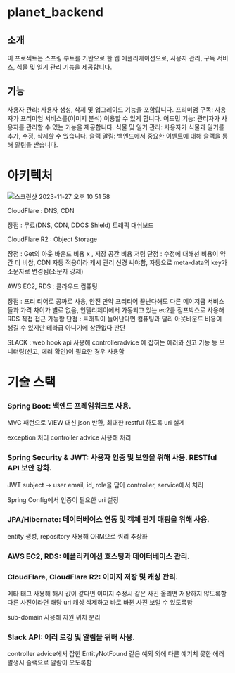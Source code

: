 # planet_backend


## 소개

이 프로젝트는 스프링 부트를 기반으로 한 웹 애플리케이션으로, 사용자 관리, 구독 서비스, 식물 및 일기 관리 기능을 제공합니다. 

## 기능

사용자 관리: 사용자 생성, 삭제 및 업그레이드 기능을 포함합니다.
프리미엄 구독: 사용자가 프리미엄 서비스를(이미지 분석) 이용할 수 있게 합니다.
어드민 기능: 관리자가 사용자를 관리할 수 있는 기능을 제공합니다.
식물 및 일기 관리: 사용자가 식물과 일기를 추가, 수정, 삭제할 수 있습니다.
슬랙 알림: 백엔드에서 중요한 이벤트에 대해 슬랙을 통해 알림을 받습니다.


# 아키텍처


![스크린샷 2023-11-27 오후 10 51 58](https://github.com/wjdghks963/planet_backend/assets/74060017/86bfbbf9-99c6-4fc0-adf0-f8bb7121e6ae)



CloudFlare : DNS, CDN 

장점 : 무료(DNS, CDN, DDOS Shield) 트래픽 대쉬보드


CloudFlare R2 : Object Storage

장점 : Get의 아웃 바운드 비용 x , 저장 공간 비용 저렴
단점 : 수정에 대해선 비용이 약간 더 비쌈, CDN 자동 적용이라 캐시 관리 신경 써야함, 자동으로 meta-data의 key가 소문자로 변경됨(소문자 강제)


   
AWS EC2, RDS : 클라우드 컴퓨팅

장점 : 프리 티어로 공짜로 사용, 안전 만약 프리티어 끝난다해도 다른 메이저급 서비스들과 가격 차이가 별로 없음, 인텔리제이에서 가동되고 있는 ec2를 점프박스로 사용해 RDS 직접 접근 가능함
단점 : 트래픽이 늘어난다면 컴퓨팅과 달리 아웃바운드 비용이 생길 수 있지만 테라급 아니기에 상관없다 판단

 
SLACK : web hook api 사용해 controlleradvice 에 잡히는 에러와 신고 기능 등 모니터링(신고, 에러 확인)이 필요한 경우 사용함



# 기술 스택


### Spring Boot: 백엔드 프레임워크로 사용.

MVC 패턴으로 VIEW 대신 json 반환, 최대한 restful 하도록 uri 설계

exception 처리 controller advice 사용해 처리

### Spring Security & JWT: 사용자 인증 및 보안을 위해 사용. RESTful API 보안 강화.

JWT subject -> user email, id, role을 담아 controller, service에서 처리

Spring Config에서 인증이 필요한 uri 설정

### JPA/Hibernate: 데이터베이스 연동 및 객체 관계 매핑을 위해 사용.

entity 생성, repository 사용해 ORM으로 쿼리 추상화

### AWS EC2, RDS: 애플리케이션 호스팅과 데이터베이스 관리.


### CloudFlare, CloudFlare R2: 이미지 저장 및 캐싱 관리.

메타 태그 사용해 해시 값이 같다면 이미지 수정시 같은 사진 올리면 저장하지 않도록함 다른 사진이라면 해당 uri 캐싱 삭제하고 바로 바뀐 사진 보일 수 있도록함

sub-domain 사용해 자원 위치 분리

### Slack API: 에러 로깅 및 알림을 위해 사용.

controller advice에서 잡힌 EntityNotFound 같은 예외 외에 다른 예기치 못한 에러 발생시 슬랙으로 알람이 오도록함


